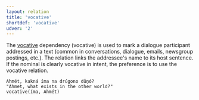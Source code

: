 ```yaml
---
layout: relation
title: 'vocative'
shortdef: 'vocative'
udver: '2'
---
```


The [vocative]() dependency (vocative) is used to mark a dialogue participant addressed in a text (common in conversations, dialogue, emails, newsgroup postings, etc.). The relation links the addressee's name to its host sentence.  If the nominal is clearly vocative in intent, the preference is to use the vocative relation.

~~~ sdparse
Ahmét, kakná íma na drúgono düņó?  
"Ahmet, what exists in the other world?"       
vocative(íma, Ahmét)
~~~ 
